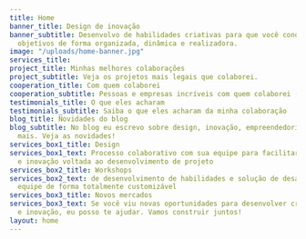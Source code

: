 ```yaml
---
title: Home
banner_title: Design de inovação
banner_subtitle: Desenvolvo de habilidades criativas para que você conquiste seus
  objetivos de forma organizada, dinâmica e realizadora.
image: "/uploads/home-banner.jpg"
services_title: 
project_title: Minhas melhores colaborações
project_subtitle: Veja os projetos mais legais que colaborei.
cooperation_title: Com quem colaborei
cooperation_subtitle: Pessoas e empresas incríveis com quem colaborei (trabalhei junto).
testimonials_title: O que eles acharam
testimonials_subtitle: Saiba o que eles acharam da minha colaboração
blog_title: Novidades do blog
blog_subtitle: No blog eu escrevo sobre design, inovação, empreendedorismo e muito
  mais. Veja as novidades!
services_box1_title: Design
services_box1_text: Processo colaborativo com sua equipe para facilitar a criatividade
  e inovação voltada ao desenvolvimento de projeto
services_box2_title: Workshops
services_box2_text: de desenvolvimento de habilidades e solução de desafios para sua
  equipe de forma totalmente customizável
services_box3_title: Novos mercados
services_box3_text: Se você viu novas oportunidades para desenvolver criatividade
  e inovação, eu posso te ajudar. Vamos construir juntos!
layout: home
---
```


